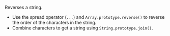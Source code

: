 Reverses a string.

- Use the spread operator (`...`) and `Array.prototype.reverse()` to reverse the order of the characters in the string.
- Combine characters to get a string using `String.prototype.join()`.
